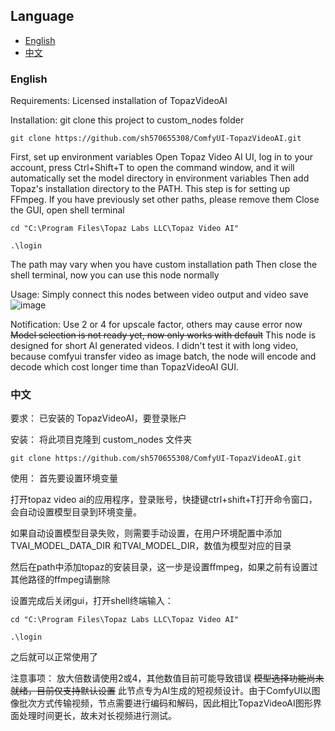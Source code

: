 ## Language

- [English](#english)
- [中文](#中文)

### English
Requirements: 
Licensed installation of TopazVideoAI

Installation:
git clone this project to custom_nodes folder
```
git clone https://github.com/sh570655308/ComfyUI-TopazVideoAI.git
```

First, set up environment variables
Open Topaz Video AI UI, log in to your account, press Ctrl+Shift+T to open the command window, and it will automatically set the model directory in environment variables
Then add Topaz's installation directory to the PATH. This step is for setting up FFmpeg. If you have previously set other paths, please remove them
Close the GUI, open shell terminal

```cd "C:\Program Files\Topaz Labs LLC\Topaz Video AI"```

```.\login```

The path may vary when you have custom installation path
Then close the shell terminal, now you can use this node normally

Usage:
Simply connect this nodes between video output and video save
![image](https://github.com/user-attachments/assets/18e10017-ebb3-4e9f-a4ae-45e33c641ff0)

Notification:
Use 2 or 4 for upscale factor, others may cause error now
~~Model selection is not ready yet, now only works with default~~
This node is designed for short AI generated videos. I didn't test it with long video, because comfyui transfer video as image batch, the node will encode and decode which cost longer time than TopazVideoAI GUI. 

### 中文
要求：
已安装的 TopazVideoAI，要登录账户

安装：
将此项目克隆到 custom_nodes 文件夹

```
git clone https://github.com/sh570655308/ComfyUI-TopazVideoAI.git
```

使用：
首先要设置环境变量

打开topaz video ai的应用程序，登录账号，快捷键ctrl+shift+T打开命令窗口，会自动设置模型目录到环境变量。

如果自动设置模型目录失败，则需要手动设置，在用户环境配置中添加TVAI_MODEL_DATA_DIR 和TVAI_MODEL_DIR，数值为模型对应的目录

然后在path中添加topaz的安装目录，这一步是设置ffmpeg，如果之前有设置过其他路径的ffmpeg请删除

设置完成后关闭gui，打开shell终端输入：

```cd "C:\Program Files\Topaz Labs LLC\Topaz Video AI"```

```.\login```

之后就可以正常使用了

注意事项：
放大倍数请使用2或4，其他数值目前可能导致错误
~~模型选择功能尚未就绪，目前仅支持默认设置~~
此节点专为AI生成的短视频设计。由于ComfyUI以图像批次方式传输视频，节点需要进行编码和解码，因此相比TopazVideoAI图形界面处理时间更长，故未对长视频进行测试。
